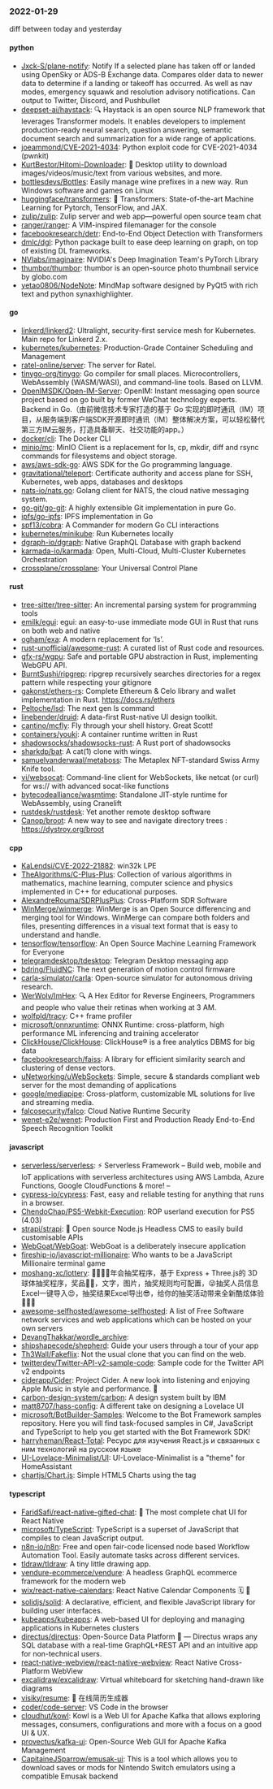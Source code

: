 ### 2022-01-29
diff between today and yesterday

#### python
* [Jxck-S/plane-notify](https://github.com/Jxck-S/plane-notify): Notify If a selected plane has taken off or landed using OpenSky or ADS-B Exchange data. Compares older data to newer data to determine if a landing or takeoff has occurred. As well as nav modes, emergency squawk and resolution advisory notifications. Can output to Twitter, Discord, and Pushbullet
* [deepset-ai/haystack](https://github.com/deepset-ai/haystack): 🔍 Haystack is an open source NLP framework that leverages Transformer models. It enables developers to implement production-ready neural search, question answering, semantic document search and summarization for a wide range of applications.
* [joeammond/CVE-2021-4034](https://github.com/joeammond/CVE-2021-4034): Python exploit code for CVE-2021-4034 (pwnkit)
* [KurtBestor/Hitomi-Downloader](https://github.com/KurtBestor/Hitomi-Downloader): 🍰 Desktop utility to download images/videos/music/text from various websites, and more.
* [bottlesdevs/Bottles](https://github.com/bottlesdevs/Bottles): Easily manage wine prefixes in a new way. Run Windows software and games on Linux
* [huggingface/transformers](https://github.com/huggingface/transformers): 🤗 Transformers: State-of-the-art Machine Learning for Pytorch, TensorFlow, and JAX.
* [zulip/zulip](https://github.com/zulip/zulip): Zulip server and web app—powerful open source team chat
* [ranger/ranger](https://github.com/ranger/ranger): A VIM-inspired filemanager for the console
* [facebookresearch/detr](https://github.com/facebookresearch/detr): End-to-End Object Detection with Transformers
* [dmlc/dgl](https://github.com/dmlc/dgl): Python package built to ease deep learning on graph, on top of existing DL frameworks.
* [NVlabs/imaginaire](https://github.com/NVlabs/imaginaire): NVIDIA's Deep Imagination Team's PyTorch Library
* [thumbor/thumbor](https://github.com/thumbor/thumbor): thumbor is an open-source photo thumbnail service by globo.com
* [yetao0806/NodeNote](https://github.com/yetao0806/NodeNote): MindMap software designed by PyQt5 with rich text and python synaxhighlighter.

#### go
* [linkerd/linkerd2](https://github.com/linkerd/linkerd2): Ultralight, security-first service mesh for Kubernetes. Main repo for Linkerd 2.x.
* [kubernetes/kubernetes](https://github.com/kubernetes/kubernetes): Production-Grade Container Scheduling and Management
* [ratel-online/server](https://github.com/ratel-online/server): The server for Ratel.
* [tinygo-org/tinygo](https://github.com/tinygo-org/tinygo): Go compiler for small places. Microcontrollers, WebAssembly (WASM/WASI), and command-line tools. Based on LLVM.
* [OpenIMSDK/Open-IM-Server](https://github.com/OpenIMSDK/Open-IM-Server): OpenIM: Instant messaging open source project based on go built by former WeChat technology experts. Backend in Go.（由前微信技术专家打造的基于 Go 实现的即时通讯（IM）项目，从服务端到客户端SDK开源即时通讯（IM）整体解决方案，可以轻松替代第三方IM云服务，打造具备聊天、社交功能的app。）
* [docker/cli](https://github.com/docker/cli): The Docker CLI
* [minio/mc](https://github.com/minio/mc): MinIO Client is a replacement for ls, cp, mkdir, diff and rsync commands for filesystems and object storage.
* [aws/aws-sdk-go](https://github.com/aws/aws-sdk-go): AWS SDK for the Go programming language.
* [gravitational/teleport](https://github.com/gravitational/teleport): Certificate authority and access plane for SSH, Kubernetes, web apps, databases and desktops
* [nats-io/nats.go](https://github.com/nats-io/nats.go): Golang client for NATS, the cloud native messaging system.
* [go-git/go-git](https://github.com/go-git/go-git): A highly extensible Git implementation in pure Go.
* [ipfs/go-ipfs](https://github.com/ipfs/go-ipfs): IPFS implementation in Go
* [spf13/cobra](https://github.com/spf13/cobra): A Commander for modern Go CLI interactions
* [kubernetes/minikube](https://github.com/kubernetes/minikube): Run Kubernetes locally
* [dgraph-io/dgraph](https://github.com/dgraph-io/dgraph): Native GraphQL Database with graph backend
* [karmada-io/karmada](https://github.com/karmada-io/karmada): Open, Multi-Cloud, Multi-Cluster Kubernetes Orchestration
* [crossplane/crossplane](https://github.com/crossplane/crossplane): Your Universal Control Plane

#### rust
* [tree-sitter/tree-sitter](https://github.com/tree-sitter/tree-sitter): An incremental parsing system for programming tools
* [emilk/egui](https://github.com/emilk/egui): egui: an easy-to-use immediate mode GUI in Rust that runs on both web and native
* [ogham/exa](https://github.com/ogham/exa): A modern replacement for ‘ls’.
* [rust-unofficial/awesome-rust](https://github.com/rust-unofficial/awesome-rust): A curated list of Rust code and resources.
* [gfx-rs/wgpu](https://github.com/gfx-rs/wgpu): Safe and portable GPU abstraction in Rust, implementing WebGPU API.
* [BurntSushi/ripgrep](https://github.com/BurntSushi/ripgrep): ripgrep recursively searches directories for a regex pattern while respecting your gitignore
* [gakonst/ethers-rs](https://github.com/gakonst/ethers-rs): Complete Ethereum & Celo library and wallet implementation in Rust. https://docs.rs/ethers
* [Peltoche/lsd](https://github.com/Peltoche/lsd): The next gen ls command
* [linebender/druid](https://github.com/linebender/druid): A data-first Rust-native UI design toolkit.
* [cantino/mcfly](https://github.com/cantino/mcfly): Fly through your shell history. Great Scott!
* [containers/youki](https://github.com/containers/youki): A container runtime written in Rust
* [shadowsocks/shadowsocks-rust](https://github.com/shadowsocks/shadowsocks-rust): A Rust port of shadowsocks
* [sharkdp/bat](https://github.com/sharkdp/bat): A cat(1) clone with wings.
* [samuelvanderwaal/metaboss](https://github.com/samuelvanderwaal/metaboss): The Metaplex NFT-standard Swiss Army Knife tool.
* [vi/websocat](https://github.com/vi/websocat): Command-line client for WebSockets, like netcat (or curl) for ws:// with advanced socat-like functions
* [bytecodealliance/wasmtime](https://github.com/bytecodealliance/wasmtime): Standalone JIT-style runtime for WebAssembly, using Cranelift
* [rustdesk/rustdesk](https://github.com/rustdesk/rustdesk): Yet another remote desktop software
* [Canop/broot](https://github.com/Canop/broot): A new way to see and navigate directory trees : https://dystroy.org/broot

#### cpp
* [KaLendsi/CVE-2022-21882](https://github.com/KaLendsi/CVE-2022-21882): win32k LPE
* [TheAlgorithms/C-Plus-Plus](https://github.com/TheAlgorithms/C-Plus-Plus): Collection of various algorithms in mathematics, machine learning, computer science and physics implemented in C++ for educational purposes.
* [AlexandreRouma/SDRPlusPlus](https://github.com/AlexandreRouma/SDRPlusPlus): Cross-Platform SDR Software
* [WinMerge/winmerge](https://github.com/WinMerge/winmerge): WinMerge is an Open Source differencing and merging tool for Windows. WinMerge can compare both folders and files, presenting differences in a visual text format that is easy to understand and handle.
* [tensorflow/tensorflow](https://github.com/tensorflow/tensorflow): An Open Source Machine Learning Framework for Everyone
* [telegramdesktop/tdesktop](https://github.com/telegramdesktop/tdesktop): Telegram Desktop messaging app
* [bdring/FluidNC](https://github.com/bdring/FluidNC): The next generation of motion control firmware
* [carla-simulator/carla](https://github.com/carla-simulator/carla): Open-source simulator for autonomous driving research.
* [WerWolv/ImHex](https://github.com/WerWolv/ImHex): 🔍 A Hex Editor for Reverse Engineers, Programmers and people who value their retinas when working at 3 AM.
* [wolfpld/tracy](https://github.com/wolfpld/tracy): C++ frame profiler
* [microsoft/onnxruntime](https://github.com/microsoft/onnxruntime): ONNX Runtime: cross-platform, high performance ML inferencing and training accelerator
* [ClickHouse/ClickHouse](https://github.com/ClickHouse/ClickHouse): ClickHouse® is a free analytics DBMS for big data
* [facebookresearch/faiss](https://github.com/facebookresearch/faiss): A library for efficient similarity search and clustering of dense vectors.
* [uNetworking/uWebSockets](https://github.com/uNetworking/uWebSockets): Simple, secure & standards compliant web server for the most demanding of applications
* [google/mediapipe](https://github.com/google/mediapipe): Cross-platform, customizable ML solutions for live and streaming media.
* [falcosecurity/falco](https://github.com/falcosecurity/falco): Cloud Native Runtime Security
* [wenet-e2e/wenet](https://github.com/wenet-e2e/wenet): Production First and Production Ready End-to-End Speech Recognition Toolkit

#### javascript
* [serverless/serverless](https://github.com/serverless/serverless): ⚡ Serverless Framework – Build web, mobile and IoT applications with serverless architectures using AWS Lambda, Azure Functions, Google CloudFunctions & more! –
* [cypress-io/cypress](https://github.com/cypress-io/cypress): Fast, easy and reliable testing for anything that runs in a browser.
* [ChendoChap/PS5-Webkit-Execution](https://github.com/ChendoChap/PS5-Webkit-Execution): ROP userland execution for PS5 (4.03)
* [strapi/strapi](https://github.com/strapi/strapi): 🚀 Open source Node.js Headless CMS to easily build customisable APIs
* [WebGoat/WebGoat](https://github.com/WebGoat/WebGoat): WebGoat is a deliberately insecure application
* [fireship-io/javascript-millionaire](https://github.com/fireship-io/javascript-millionaire): Who wants to be a JavaScript Millionaire terminal game
* [moshang-xc/lottery](https://github.com/moshang-xc/lottery): 🎉🌟✨🎈年会抽奖程序，基于 Express + Three.js的 3D 球体抽奖程序，奖品🧧🎁，文字，图片，抽奖规则均可配置，😜抽奖人员信息Excel一键导入😍，抽奖结果Excel导出😎，给你的抽奖活动带来全新酷炫体验🚀🚀🚀
* [awesome-selfhosted/awesome-selfhosted](https://github.com/awesome-selfhosted/awesome-selfhosted): A list of Free Software network services and web applications which can be hosted on your own servers
* [DevangThakkar/wordle_archive](https://github.com/DevangThakkar/wordle_archive): 
* [shipshapecode/shepherd](https://github.com/shipshapecode/shepherd): Guide your users through a tour of your app
* [Th3Wall/Fakeflix](https://github.com/Th3Wall/Fakeflix): Not the usual clone that you can find on the web.
* [twitterdev/Twitter-API-v2-sample-code](https://github.com/twitterdev/Twitter-API-v2-sample-code): Sample code for the Twitter API v2 endpoints
* [ciderapp/Cider](https://github.com/ciderapp/Cider): Project Cider. A new look into listening and enjoying Apple Music in style and performance. 🚀
* [carbon-design-system/carbon](https://github.com/carbon-design-system/carbon): A design system built by IBM
* [matt8707/hass-config](https://github.com/matt8707/hass-config): A different take on designing a Lovelace UI
* [microsoft/BotBuilder-Samples](https://github.com/microsoft/BotBuilder-Samples): Welcome to the Bot Framework samples repository. Here you will find task-focused samples in C#, JavaScript and TypeScript to help you get started with the Bot Framework SDK!
* [harryheman/React-Total](https://github.com/harryheman/React-Total): Ресурс для изучения React.js и связанных с ним технологий на русском языке
* [UI-Lovelace-Minimalist/UI](https://github.com/UI-Lovelace-Minimalist/UI): UI-Lovelace-Minimalist is a "theme" for HomeAssistant
* [chartjs/Chart.js](https://github.com/chartjs/Chart.js): Simple HTML5 Charts using the <canvas> tag

#### typescript
* [FaridSafi/react-native-gifted-chat](https://github.com/FaridSafi/react-native-gifted-chat): 💬 The most complete chat UI for React Native
* [microsoft/TypeScript](https://github.com/microsoft/TypeScript): TypeScript is a superset of JavaScript that compiles to clean JavaScript output.
* [n8n-io/n8n](https://github.com/n8n-io/n8n): Free and open fair-code licensed node based Workflow Automation Tool. Easily automate tasks across different services.
* [tldraw/tldraw](https://github.com/tldraw/tldraw): A tiny little drawing app.
* [vendure-ecommerce/vendure](https://github.com/vendure-ecommerce/vendure): A headless GraphQL ecommerce framework for the modern web
* [wix/react-native-calendars](https://github.com/wix/react-native-calendars): React Native Calendar Components 🗓️ 📆
* [solidjs/solid](https://github.com/solidjs/solid): A declarative, efficient, and flexible JavaScript library for building user interfaces.
* [kubeapps/kubeapps](https://github.com/kubeapps/kubeapps): A web-based UI for deploying and managing applications in Kubernetes clusters
* [directus/directus](https://github.com/directus/directus): Open-Source Data Platform 🐰 — Directus wraps any SQL database with a real-time GraphQL+REST API and an intuitive app for non-technical users.
* [react-native-webview/react-native-webview](https://github.com/react-native-webview/react-native-webview): React Native Cross-Platform WebView
* [excalidraw/excalidraw](https://github.com/excalidraw/excalidraw): Virtual whiteboard for sketching hand-drawn like diagrams
* [visiky/resume](https://github.com/visiky/resume): 🚀 在线简历生成器
* [coder/code-server](https://github.com/coder/code-server): VS Code in the browser
* [cloudhut/kowl](https://github.com/cloudhut/kowl): Kowl is a Web UI for Apache Kafka that allows exploring messages, consumers, configurations and more with a focus on a good UI & UX.
* [provectus/kafka-ui](https://github.com/provectus/kafka-ui): Open-Source Web GUI for Apache Kafka Management
* [CapitaineJSparrow/emusak-ui](https://github.com/CapitaineJSparrow/emusak-ui): This is a tool which allows you to download saves or mods for Nintendo Switch emulators using a compatible Emusak backend
